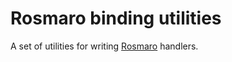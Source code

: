 # Rosmaro binding utilities

A set of utilities for writing [Rosmaro](https://rosmaro.js.org) handlers.
